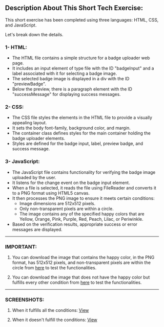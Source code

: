 ## Description About This Short Tech Exercise:

This short exercise has been completed using three languages: HTML, CSS, and JavaScript.

Let's break down the details.

### 1- HTML:

- The HTML file contains a simple structure for a badge uploader web page.
- It includes an input element of type file with the ID "badgeInput" and a label associated with it for selecting a badge image.
- The selected badge image is displayed in a div with the ID "previewBadge".
- Below the preview, there is a paragraph element with the ID "successMessage" for displaying success messages.

### 2- CSS:

- The CSS file styles the elements in the HTML file to provide a visually appealing layout.
- It sets the body font-family, background color, and margin.
- The container class defines styles for the main container holding the badge uploader elements.
- Styles are defined for the badge input, label, preview badge, and success message.

### 3- JavaScript:

- The JavaScript file contains functionality for verifying the badge image uploaded by the user.
- It listens for the change event on the badge input element.
- When a file is selected, it reads the file using FileReader and converts it to a PNG format using HTML5 canvas.
- It then processes the PNG image to ensure it meets certain conditions:
    - Image dimensions are 512x512 pixels.
    - Only non-transparent pixels are within a circle.
    - The image contains any of the specified happy colors that are Yellow, Orange, Pink, Purple, Red, Peach, Lilac, or Periwinkle.
- Based on the verification results, appropriate success or error messages are displayed.

---

### IMPORTANT:

1. You can download the image that contains the happy color, in the PNG format, has 512x512 pixels, and non-transparent pixels are within the circle from [here](https://ibb.co/SNLfYbM) to test the functionalities.

2. You can download the image that does not have the happy color but fulfills every other condition from [here](https://ibb.co/vm1RxJb) to test the functionalities.

---

### SCREENSHOTS:

1. When it fulfills all the conditions: [View](https://ibb.co/0fJ1k2v)

2. When it doesn't fulfill the conditions: [View](https://ibb.co/kQ39sfT)

